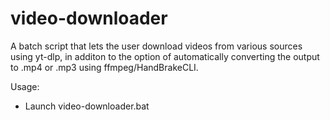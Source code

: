 # video-downloader

A batch script that lets the user download videos from various sources using yt-dlp, in additon to the option of automatically converting the output to .mp4 or .mp3 using ffmpeg/HandBrakeCLI.

Usage:
- Launch video-downloader.bat
